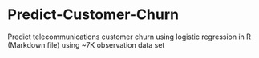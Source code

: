 # Predict-Customer-Churn
Predict telecommunications customer churn using logistic regression in R (Markdown file) using ~7K observation data set

